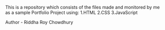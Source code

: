 This is a repository which consists of the files made and monitored by me as a sample Portfolio Project using:
1.HTML
2.CSS
3.JavaScript

Author - Riddha Roy Chowdhury
